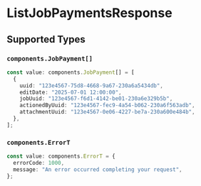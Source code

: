 # ListJobPaymentsResponse


## Supported Types

### `components.JobPayment[]`

```typescript
const value: components.JobPayment[] = [
  {
    uuid: "123e4567-75d8-4668-9a67-230a6a5434db",
    editDate: "2025-07-01 12:00:00",
    jobUuid: "123e4567-f6d1-4142-be01-230a6e329b5b",
    actionedByUuid: "123e4567-fec9-4a54-b062-230a6f563adb",
    attachmentUuid: "123e4567-0e06-4227-be7a-230a600e484b",
  },
];
```

### `components.ErrorT`

```typescript
const value: components.ErrorT = {
  errorCode: 1000,
  message: "An error occurred completing your request",
};
```

